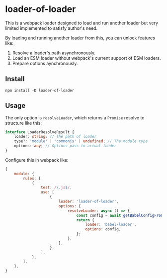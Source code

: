# loader-of-loader

This is a webpack loader designed to load and run another loader but very limited implemented to satisfy author's need.

By loading and running another loader from this, you can unlock features like:

1. Resolve a loader's path asynchronously.
2. Load an ESM loader without webpack's current support of ESM loaders.
3. Prepare options aynchronously.

## Install

```
npm install -D loader-of-loader
```

## Usage

The only option is `resolveLoader`, which returns a `Promise` resolve to structure like this:

```ts
interface LoaderResolveResult {
    loader: string; // The path of loader
    type?: 'module' | 'commonjs' | undefined; // The module type
    options: any; // Options pass to actual loader
}
```

Configure this in webpack like:

```js
{
    module: {
        rules: [
            {
                test: /\.js$/,
                use: [
                    {
                        loader: 'loader-of-loader',
                        options: {
                            resolveLoader: async () => {
                                const config = await getBabelConfigFromRemote();
                                return {
                                    loader: 'babel-loader',
                                    options: config,
                                };
                            },
                        },
                    },
                ],
            },
        ],
    },
}
```
